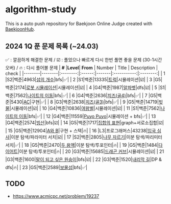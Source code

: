 # algorithm-study
This is a auto push repository for Baekjoon Online Judge created with [BaekjoonHub](https://github.com/BaekjoonHub/BaekjoonHub).


## 2024 1Q 푼 문제 목록 (~24.03)
✅ : 깔끔하게 해결한 문제 / ☑️ : 풀었으나 빠르게 다시 한번 풀면 좋을 문제 (30-1시간 오버) / 🔥 : 다시 풀어볼 문제 
| **#** |**Level**| **From** | Number | Title | Description | check |
|--------|--------|:--------:|:------:|-------|:-----------:|:--------:|
| 1 |S2|백준|4963|[섬의 개수]()|bfs|✅|
| 2 |S1|백준|13335|[트럭](https://www.acmicpc.net/problem/13335)|시뮬레이션|☑️|
| 3 |G5|백준|2174|[로봇 시뮬레이션](https://www.acmicpc.net/problem/2174)|시뮬레이션|☑️|
| 4 |G4|백준|1987|[알파벳](https://www.acmicpc.net/problem/1987)|dfs|☑️|
| 5 |S1|백준|7562|[나이트의 이동](https://www.acmicpc.net/problem/7562)|bfs|✅|
| 6 |G4|백준|2636|[치즈(골4)](https://www.acmicpc.net/problem/2636)|bfs|✅|
| 7 |G5|백준|5430|[AC](https://www.acmicpc.net/problem/5430)|구현|✅|
| 8 |G3|백준|2638|[치즈(골3)](https://www.acmicpc.net/problem/2638)|bfs|✅|
| 9 |G5|백준|14719|[빗물](https://www.acmicpc.net/problem/14719)|시뮬레이션|☑️|
| 10 |G4|백준|10836|[여왕벌](https://www.acmicpc.net/problem/10836)|시뮬레이션|☑️|
| 11 |S1|백준|7562|[나이트의 이동](https://www.acmicpc.net/problem/7562)|bfs|✅|
| 12 |G4|백준|11559|[Puyo Puyo](https://www.acmicpc.net/problem/11559)|시뮬레이션 + bfs|✅|
| 13 |G4|백준|2574|[빙산](https://www.acmicpc.net/problem/2573)|bfs|☑️|
| 14 |G5|백준|1717|[집합의 표현](https://www.acmicpc.net/problem/1717)|graph+서로소집합|☑️|
| 15 |G5|백준|12904|[A와 B](https://www.acmicpc.net/problem/12904)|구현 + 스택|🔥|
| 16 |L3|프로그래머스|43238|[입국 심사](https://school.programmers.co.kr/learn/courses/30/lessons/43238)|이분 탐색/파라미터 서치|☑️|
| 17 |S2|백준|2805|[나무 자르기](https://www.acmicpc.net/problem/12904)|이분 탐색/파리미터 서치|✅|
| 18 |G5|백준|2470|[두 용액](https://www.acmicpc.net/problem/2470)|이분 탐색/투포인터|🔥|
| 19 |G5|백준|1484|[다이어트](https://www.acmicpc.net/problem/1484)|이분 탐색/투포인터|🔥|
| 20 |G3|백준|15685|[드래곤 커브](https://www.acmicpc.net/problem/15685)|시뮬레이션|☑️|
| 21 |G3|백준|1600|[말이 되고 싶은 원숭이](https://www.acmicpc.net/problem/1600)|bfs|☑️|
| 22 |G3|백준|1520|[내리막 길](https://www.acmicpc.net/problem/1520)|DP & dfs|🔥|
| 23 |G5|백준|2589|[보물섬](https://www.acmicpc.net/problem/2589)|bfs|✅|

## TODO
- https://www.acmicpc.net/problem/19237
